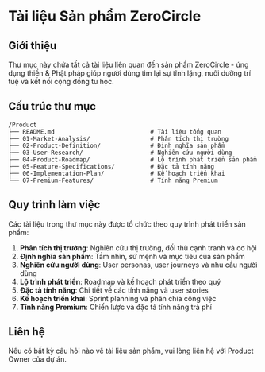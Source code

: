 # Tài liệu Sản phẩm ZeroCircle

## Giới thiệu

Thư mục này chứa tất cả tài liệu liên quan đến sản phẩm ZeroCircle - ứng dụng thiền & Phật pháp giúp người dùng tìm lại sự tĩnh lặng, nuôi dưỡng trí tuệ và kết nối cộng đồng tu học.

## Cấu trúc thư mục

```
/Product
├── README.md                           # Tài liệu tổng quan
├── 01-Market-Analysis/                 # Phân tích thị trường
├── 02-Product-Definition/              # Định nghĩa sản phẩm
├── 03-User-Research/                   # Nghiên cứu người dùng
├── 04-Product-Roadmap/                 # Lộ trình phát triển sản phẩm
├── 05-Feature-Specifications/          # Đặc tả tính năng
├── 06-Implementation-Plan/             # Kế hoạch triển khai
└── 07-Premium-Features/                # Tính năng Premium
```

## Quy trình làm việc

Các tài liệu trong thư mục này được tổ chức theo quy trình phát triển sản phẩm:

1. **Phân tích thị trường**: Nghiên cứu thị trường, đối thủ cạnh tranh và cơ hội
2. **Định nghĩa sản phẩm**: Tầm nhìn, sứ mệnh và mục tiêu của sản phẩm
3. **Nghiên cứu người dùng**: User personas, user journeys và nhu cầu người dùng
4. **Lộ trình phát triển**: Roadmap và kế hoạch phát triển theo quý
5. **Đặc tả tính năng**: Chi tiết về các tính năng và user stories
6. **Kế hoạch triển khai**: Sprint planning và phân chia công việc
7. **Tính năng Premium**: Chiến lược và đặc tả tính năng trả phí

## Liên hệ

Nếu có bất kỳ câu hỏi nào về tài liệu sản phẩm, vui lòng liên hệ với Product Owner của dự án.